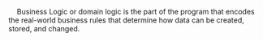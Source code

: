 $\quad$Business Logic or domain logic is the part of the program that encodes the real-world business rules that determine how data can be created, stored, and changed.